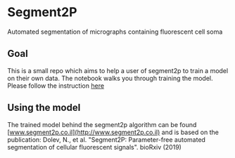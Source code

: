 # Segment2P
Automated segmentation of micrographs containing fluorescent cell soma

## Goal 
This is a small repo which aims to help a user of segment2p to train a model on their own data. The notebook walks you through training the model. Please follow the instruction [here](Train_Model.ipynb)

## Using the model
The trained model behind the segment2p algorithm can be found [www.segment2p.co.il](http://www.segment2p.co.il) and is based on the publication:
Dolev, N., et al. "Segment2P: Parameter-free automated segmentation of cellular fluorescent signals". bioRxiv (2019)
